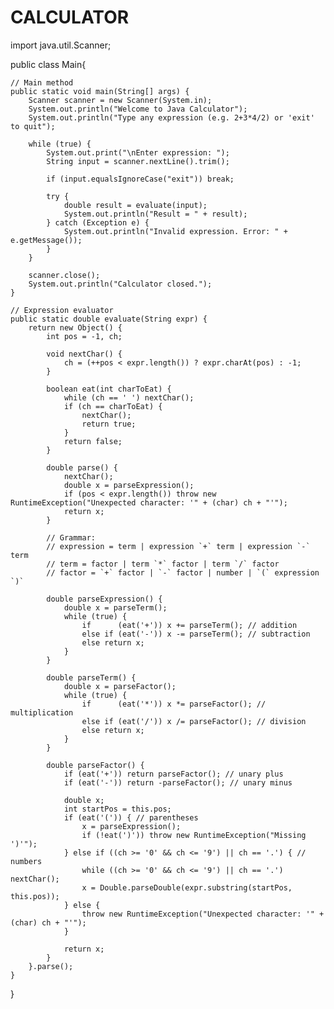 # CALCULATOR

import java.util.Scanner;

public class Main{

    // Main method
    public static void main(String[] args) {
        Scanner scanner = new Scanner(System.in);
        System.out.println("Welcome to Java Calculator");
        System.out.println("Type any expression (e.g. 2+3*4/2) or 'exit' to quit");

        while (true) {
            System.out.print("\nEnter expression: ");
            String input = scanner.nextLine().trim();

            if (input.equalsIgnoreCase("exit")) break;

            try {
                double result = evaluate(input);
                System.out.println("Result = " + result);
            } catch (Exception e) {
                System.out.println("Invalid expression. Error: " + e.getMessage());
            }
        }

        scanner.close();
        System.out.println("Calculator closed.");
    }

    // Expression evaluator
    public static double evaluate(String expr) {
        return new Object() {
            int pos = -1, ch;

            void nextChar() {
                ch = (++pos < expr.length()) ? expr.charAt(pos) : -1;
            }

            boolean eat(int charToEat) {
                while (ch == ' ') nextChar();
                if (ch == charToEat) {
                    nextChar();
                    return true;
                }
                return false;
            }

            double parse() {
                nextChar();
                double x = parseExpression();
                if (pos < expr.length()) throw new RuntimeException("Unexpected character: '" + (char) ch + "'");
                return x;
            }

            // Grammar:
            // expression = term | expression `+` term | expression `-` term
            // term = factor | term `*` factor | term `/` factor
            // factor = `+` factor | `-` factor | number | `(` expression `)`

            double parseExpression() {
                double x = parseTerm();
                while (true) {
                    if      (eat('+')) x += parseTerm(); // addition
                    else if (eat('-')) x -= parseTerm(); // subtraction
                    else return x;
                }
            }

            double parseTerm() {
                double x = parseFactor();
                while (true) {
                    if      (eat('*')) x *= parseFactor(); // multiplication
                    else if (eat('/')) x /= parseFactor(); // division
                    else return x;
                }
            }

            double parseFactor() {
                if (eat('+')) return parseFactor(); // unary plus
                if (eat('-')) return -parseFactor(); // unary minus

                double x;
                int startPos = this.pos;
                if (eat('(')) { // parentheses
                    x = parseExpression();
                    if (!eat(')')) throw new RuntimeException("Missing ')'");
                } else if ((ch >= '0' && ch <= '9') || ch == '.') { // numbers
                    while ((ch >= '0' && ch <= '9') || ch == '.') nextChar();
                    x = Double.parseDouble(expr.substring(startPos, this.pos));
                } else {
                    throw new RuntimeException("Unexpected character: '" + (char) ch + "'");
                }

                return x;
            }
        }.parse();
    }
}
